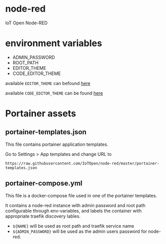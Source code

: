 # node-red
IoT Open Node-RED

# environment variables

* ADMIN_PASSWORD
* ROOT_PATH
* EDITOR_THEME
* CODE_EDITOR_THEME

available `EDITOR_THEME` can befound [here](https://github.com/node-red-contrib-themes/theme-collection)

available `CODE_EDITOR_THEME` can be found [here](https://github.com/node-red/node-red/tree/master/packages/node_modules/%40node-red/editor-client/src/vendor/monaco/dist/theme)

# Portainer assets

## portainer-templates.json

This file contains portainer application templates.

Go to Settings > App templates and change URL to 

`https://raw.githubusercontent.com/IoTOpen/node-red/master/portainer-templates.json`

## portainer-compose.yml

This file is a docker-compose file used in one of the portainer templates.

It contains a node-red instance with admin password and root path configurable through env-variables, and labels the container with appropriate traefik discovery lables.

* `${NAME}` will be used as root path and traefik service name
* `${ADMIN_PASSWORD}` will be used as the admin users password for node-red.

